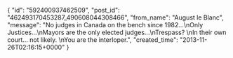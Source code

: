  {
   "id": "592400937462509",
   "post_id": "462493170453287_490608044308466",
   "from_name": "August le Blanc",
   "message": "No judges in Canada on the bench since 1982...\nOnly Justices...\nMayors are the only elected judges...\nTrespass? \nIn their own court... not likely. \nYou are the interloper.",
   "created_time": "2013-11-26T02:16:15+0000"
 }

